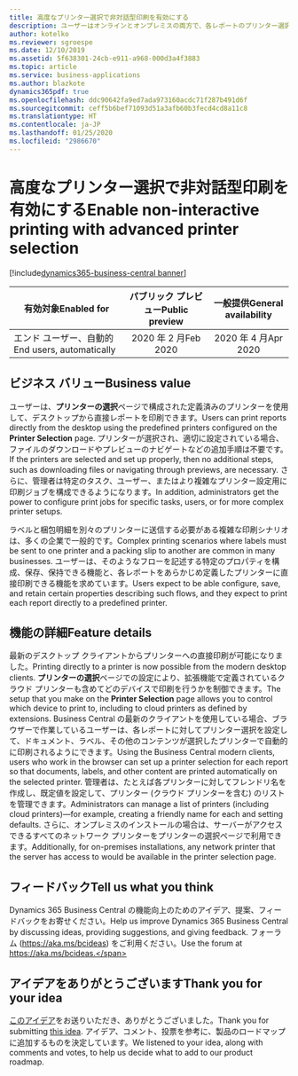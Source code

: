 ```yaml
---
title: 高度なプリンター選択で非対話型印刷を有効にする
description: ユーザーはオンラインとオンプレミスの両方で、各レポートのプリンター選択を定義し、あらかじめ定義したプリンターを使用してレポートを印刷することができます。
author: kotelko
ms.reviewer: sgroespe
ms.date: 12/10/2019
ms.assetid: 5f638301-24cb-e911-a968-000d3a4f3883
ms.topic: article
ms.service: business-applications
ms.author: blazkote
dynamics365pdf: true
ms.openlocfilehash: ddc90642fa9ed7ada973160acdc71f287b491d6f
ms.sourcegitcommit: ceff5b6bef71093d51a3afb60b3fecd4cd8a11c8
ms.translationtype: HT
ms.contentlocale: ja-JP
ms.lasthandoff: 01/25/2020
ms.locfileid: "2986670"
---
```

# <a name="enable-non-interactive-printing-with-advanced-printer-selection"></a><span data-ttu-id="fd5b3-103">高度なプリンター選択で非対話型印刷を有効にする</span><span class="sxs-lookup"><span data-stu-id="fd5b3-103">Enable non-interactive printing with advanced printer selection</span></span>
[!include[dynamics365-business-central banner](../includes/dynamics365-business-central.md)]

| <span data-ttu-id="fd5b3-104">有効対象</span><span class="sxs-lookup"><span data-stu-id="fd5b3-104">Enabled for</span></span>    |  <span data-ttu-id="fd5b3-105">パブリック プレビュー</span><span class="sxs-lookup"><span data-stu-id="fd5b3-105">Public preview</span></span> | <span data-ttu-id="fd5b3-106">一般提供</span><span class="sxs-lookup"><span data-stu-id="fd5b3-106">General availability</span></span> | 
| ---------- | :----------: |:----------: |
|<span data-ttu-id="fd5b3-107">エンド ユーザー、自動的</span><span class="sxs-lookup"><span data-stu-id="fd5b3-107">End users, automatically</span></span>|<span data-ttu-id="fd5b3-108">2020 年 2 月</span><span class="sxs-lookup"><span data-stu-id="fd5b3-108">Feb 2020</span></span>| <span data-ttu-id="fd5b3-109">2020 年 4 月</span><span class="sxs-lookup"><span data-stu-id="fd5b3-109">Apr 2020</span></span>|


## <a name="business-value"></a><span data-ttu-id="fd5b3-110">ビジネス バリュー</span><span class="sxs-lookup"><span data-stu-id="fd5b3-110">Business value</span></span>
<!-- bv start -->
<span data-ttu-id="fd5b3-111">ユーザーは、**プリンターの選択**ページで構成された定義済みのプリンターを使用して、デスクトップから直接レポートを印刷できます。</span><span class="sxs-lookup"><span data-stu-id="fd5b3-111">Users can print reports directly from the desktop using the predefined printers configured on the **Printer Selection** page.</span></span> <span data-ttu-id="fd5b3-112">プリンターが選択され、適切に設定されている場合、ファイルのダウンロードやプレビューのナビゲートなどの追加手順は不要です。</span><span class="sxs-lookup"><span data-stu-id="fd5b3-112">If the printers are selected and set up properly, then no additional steps, such as downloading files or navigating through previews, are necessary.</span></span> <span data-ttu-id="fd5b3-113">さらに、管理者は特定のタスク、ユーザー、またはより複雑なプリンター設定用に印刷ジョブを構成できるようになります。</span><span class="sxs-lookup"><span data-stu-id="fd5b3-113">In addition, administrators get the power to configure print jobs for specific tasks, users, or for more complex printer setups.</span></span> 

<span data-ttu-id="fd5b3-114">ラベルと梱包明細を別々のプリンターに送信する必要がある複雑な印刷シナリオは、多くの企業で一般的です。</span><span class="sxs-lookup"><span data-stu-id="fd5b3-114">Complex printing scenarios where labels must be sent to one printer and a packing slip to another are common in many businesses.</span></span> <span data-ttu-id="fd5b3-115">ユーザーは、そのようなフローを記述する特定のプロパティを構成、保存、保持できる機能と、各レポートをあらかじめ定義したプリンターに直接印刷できる機能を求めています。</span><span class="sxs-lookup"><span data-stu-id="fd5b3-115">Users expect to be able configure, save, and retain certain properties describing such flows, and they expect to print each report directly to a predefined printer.</span></span>
<!-- bv end -->



## <a name="feature-details"></a><span data-ttu-id="fd5b3-116">機能の詳細</span><span class="sxs-lookup"><span data-stu-id="fd5b3-116">Feature details</span></span>
<!--feature detail start -->
<span data-ttu-id="fd5b3-117">最新のデスクトップ クライアントからプリンターへの直接印刷が可能になりました。</span><span class="sxs-lookup"><span data-stu-id="fd5b3-117">Printing directly to a printer is now possible from the modern desktop clients.</span></span> <span data-ttu-id="fd5b3-118">**プリンターの選択**ページでの設定により、拡張機能で定義されているクラウド プリンターも含めてどのデバイスで印刷を行うかを制御できます。</span><span class="sxs-lookup"><span data-stu-id="fd5b3-118">The setup that you make on the **Printer Selection** page allows you to control which device to print to, including to cloud printers as defined by extensions.</span></span> <span data-ttu-id="fd5b3-119">Business Central の最新のクライアントを使用している場合、ブラウザーで作業しているユーザーは、各レポートに対してプリンター選択を設定して、ドキュメント、ラベル、その他のコンテンツが選択したプリンターで自動的に印刷されるようにできます。</span><span class="sxs-lookup"><span data-stu-id="fd5b3-119">Using the Business Central modern clients, users who work in the browser can set up a printer selection for each report so that documents, labels, and other content are printed automatically on the selected printer.</span></span> <span data-ttu-id="fd5b3-120">管理者は、たとえば各プリンターに対してフレンドリ名を作成し、既定値を設定して、プリンター (クラウド プリンターを含む) のリストを管理できます。</span><span class="sxs-lookup"><span data-stu-id="fd5b3-120">Administrators can manage a list of printers (including cloud printers)—for example, creating a friendly name for each and setting defaults.</span></span> <span data-ttu-id="fd5b3-121">さらに、オンプレミスのインストールの場合は、サーバーがアクセスできるすべてのネットワーク プリンターをプリンターの選択ページで利用できます。</span><span class="sxs-lookup"><span data-stu-id="fd5b3-121">Additionally, for on-premises installations, any network printer that the server has access to would be available in the printer selection page.</span></span>
<!--feature detail end -->






## <a name="tell-us-what-you-think"></a><span data-ttu-id="fd5b3-122">フィードバック</span><span class="sxs-lookup"><span data-stu-id="fd5b3-122">Tell us what you think</span></span>
<span data-ttu-id="fd5b3-123">Dynamics 365 Business Central の機能向上のためのアイデア、提案、フィードバックをお寄せください。</span><span class="sxs-lookup"><span data-stu-id="fd5b3-123">Help us improve Dynamics 365 Business Central by discussing ideas, providing suggestions, and giving feedback.</span></span> <span data-ttu-id="fd5b3-124">フォーラム (https://aka.ms/bcideas) をご利用ください。</span><span class="sxs-lookup"><span data-stu-id="fd5b3-124">Use the forum at https://aka.ms/bcideas.</span></span>



## <a name="thank-you-for-your-idea"></a><span data-ttu-id="fd5b3-125">アイデアをありがとうございます</span><span class="sxs-lookup"><span data-stu-id="fd5b3-125">Thank you for your idea</span></span>
<span data-ttu-id="fd5b3-126">[このアイデア](https://experience.dynamics.com/ideas/idea/?ideaid=445a8a96-1cb3-e911-b083-0003ff6889b9)をお送りいただき、ありがとうございました。</span><span class="sxs-lookup"><span data-stu-id="fd5b3-126">Thank you for submitting [this idea](https://experience.dynamics.com/ideas/idea/?ideaid=445a8a96-1cb3-e911-b083-0003ff6889b9).</span></span> <span data-ttu-id="fd5b3-127">アイデア、コメント、投票を参考に、製品のロードマップに追加するものを決定しています。</span><span class="sxs-lookup"><span data-stu-id="fd5b3-127">We listened to your idea, along with comments and votes, to help us decide what to add to our product roadmap.</span></span>
